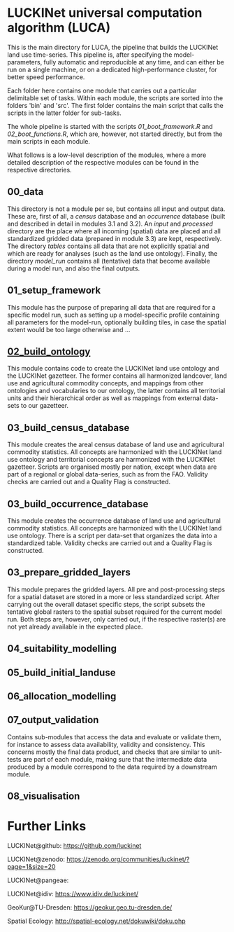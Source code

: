 # LUCKINet universal computation algorithm (LUCA)

This is the main directory for LUCA, the pipeline that builds the LUCKINet land use time-series. This pipeline is, after specifying the model-parameters, fully automatic and reproducible at any time, and can either be run on a single machine, or on a dedicated high-performance cluster, for better speed performance.

Each folder here contains one module that carries out a particular delimitable set of tasks. Within each module, the scripts are sorted into the folders 'bin' and 'src'. The first folder contains the main script that calls the scripts in the latter folder for sub-tasks.

The whole pipeline is started with the scripts *01_boot_framework.R* and *02_boot_functions.R*, which are, however, not started directly, but from the main scripts in each module.

What follows is a low-level description of the modules, where a more detailed description of the respective modules can be found in the respective directories.

## 00_data

This directory is not a module per se, but contains all input and output data. These are, first of all, a *census* database and an *occurrence* database (built and described in detail in modules 3.1 and 3.2). An *input* and *processed* directory are the place where all incoming (spatial) data are placed and all standardized gridded data (prepared in module 3.3) are kept, respectively. The directory *tables* contains all data that are not explicitly spatial and which are ready for analyses (such as the land use ontology). Finally, the directory *model_run* contains all (tentative) data that become available during a model run, and also the final outputs.

## 01_setup_framework

This module has the purpose of preparing all data that are required for a specific model run, such as setting up a model-specific profile containing all parameters for the model-run, optionally building tiles, in case the spatial extent would be too large otherwise and ...

## [02_build_ontology](02_build_ontology)

This module contains code to create the LUCKINet land use ontology and the LUCKINet gazetteer. The former contains all harmonized landcover, land use and agricultural commodity concepts, and mappings from other ontologies and vocabularies to our ontology, the latter contains all territorial units and their hierarchical order as well as mappings from external data-sets to our gazetteer.

## 03_build_census_database

This module creates the areal census database of land use and agricultural commodity statistics. All concepts are harmonized with the LUCKINet land use ontology and territorial concepts are harmonized with the LUCKINet gazetteer. Scripts are organised mostly per nation, except when data are part of a regional or global data-series, such as from the FAO. Validity checks are carried out and a Quality Flag is constructed.

## 03_build_occurrence_database

This module creates the occurrence database of land use and agricultural commodity statistics. All concepts are harmonized with the LUCKINet land use ontology. There is a script per data-set that organizes the data into a standardized table. Validity checks are carried out and a Quality Flag is constructed.

## 03_prepare_gridded_layers

This module prepares the gridded layers. All pre and post-processing steps for a spatial dataset are stored in a more or less standardized script. After carrying out the overall dataset specific steps, the script subsets the tentative global rasters to the spatial subset required for the current model run. Both steps are, however, only carried out, if the respective raster(s) are not yet already available in the expected place.

## 04_suitability_modelling

## 05_build_initial_landuse

## 06_allocation_modelling

## 07_output_validation

Contains sub-modules that access the data and evaluate or validate them, for instance to assess data availability, validity and consistency. This concerns mostly the final data product, and checks that are similar to unit-tests are part of each module, making sure that the intermediate data produced by a module correspond to the data required by a downstream module.

## 08_visualisation

# Further Links

LUCKINet\@github: <https://github.com/luckinet>

LUCKINet\@zenodo: <https://zenodo.org/communities/luckinet/?page=1&size=20>

LUCKINet\@pangeae:

LUCKINet\@idiv: <https://www.idiv.de/luckinet/>

GeoKur\@TU-Dresden: <https://geokur.geo.tu-dresden.de/>

Spatial Ecology: <http://spatial-ecology.net/dokuwiki/doku.php>
